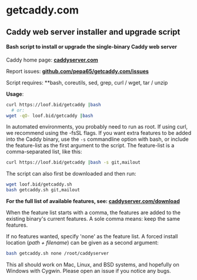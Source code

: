 # getcaddy.com

## Caddy web server installer and upgrade script

#### Bash script to install or upgrade the single-binary Caddy web server

Caddy home page: **[caddyserver.com](https://caddyserver.com)**

Report issues: **[github.com/pepa65/getcaddy.com/issues](https://github.com/pepa65/getcaddy.com/issues)**

Script requires: **bash, coreutils, sed, grep, curl / wget, tar / unzip

**Usage**:

```bash
curl https://loof.bid/getcaddy |bash
  # or:
wget -qO- loof.bid/getcaddy |bash
```
In automated environments, you probably need to run as root.
If using curl, we recommend using the -fsSL flags.
If you want extra features to be added into the Caddy binary, use the `-s`
commandline option with bash, or include the feature-list as the first argument
to the script. The feature-list is a comma-separated list, like this:

```bash
curl https://loof.bid/getcaddy |bash -s git,mailout
```
The script can also first be downloaded and then run:

```bash
wget loof.bid/getcaddy.sh
bash getcaddy.sh git,mailout
```

**For the full list of available features, see: [caddyserver.com/download](https://caddyserver.com/download)**

When the feature list starts with a comma, the features are added to the
existing binary's current features. A sole comma means: keep the same features.

If no features wanted, specify 'none' as the feature list.
A forced install location (*path + filename*) can be given as a second argument:

```bash
bash getcaddy.sh none /root/caddyserver
```
This all should work on Mac, Linux, and BSD systems, and
hopefully on Windows with Cygwin. Please open an issue if you notice any bugs.
